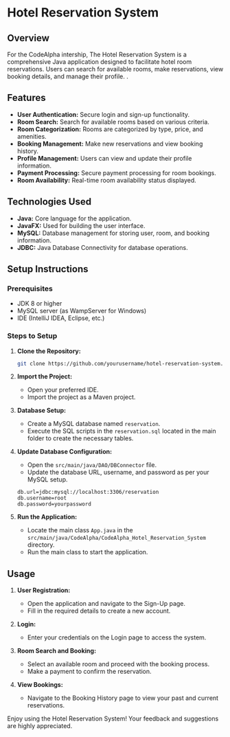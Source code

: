 # Hotel Reservation System

## Overview
For the CodeAlpha intership, The Hotel Reservation System is a comprehensive Java application designed to facilitate hotel room reservations. Users can search for available rooms, make reservations, view booking details, and manage their profile. .

## Features
- **User Authentication:** Secure login and sign-up functionality.
- **Room Search:** Search for available rooms based on various criteria.
- **Room Categorization:** Rooms are categorized by type, price, and amenities.
- **Booking Management:** Make new reservations and view booking history.
- **Profile Management:** Users can view and update their profile information.
- **Payment Processing:** Secure payment processing for room bookings.
- **Room Availability:** Real-time room availability status displayed.

## Technologies Used
- **Java:** Core language for the application.
- **JavaFX:** Used for building the user interface.
- **MySQL:** Database management for storing user, room, and booking information.
- **JDBC:** Java Database Connectivity for database operations.

## Setup Instructions
### Prerequisites
- JDK 8 or higher
- MySQL server (as WampServer for Windows)
- IDE (IntelliJ IDEA, Eclipse, etc.)

### Steps to Setup
1. **Clone the Repository:**
    ```sh
    git clone https://github.com/yourusername/hotel-reservation-system.git
    ```
2. **Import the Project:**
    - Open your preferred IDE.
    - Import the project as a Maven project.

3. **Database Setup:**
    - Create a MySQL database named `reservation`.
    - Execute the SQL scripts in the `reservation.sql` located in the main folder to create the necessary tables.

4. **Update Database Configuration:**
    - Open the `src/main/java/DAO/DBConnector` file.
    - Update the database URL, username, and password as per your MySQL setup.

    ```properties
    db.url=jdbc:mysql://localhost:3306/reservation
    db.username=root
    db.password=yourpassword
    ```

5. **Run the Application:**
    - Locate the main class `App.java` in the `src/main/java/CodeAlpha/CodeAlpha_Hotel_Reservation_System` directory.
    - Run the main class to start the application.

## Usage
1. **User Registration:**
    - Open the application and navigate to the Sign-Up page.
    - Fill in the required details to create a new account.

2. **Login:**
    - Enter your credentials on the Login page to access the system.

3. **Room Search and Booking:**
    - Select an available room and proceed with the booking process.
    - Make a payment to confirm the reservation.

4. **View Bookings:**
    - Navigate to the Booking History page to view your past and current reservations.


Enjoy using the Hotel Reservation System! Your feedback and suggestions are highly appreciated.
